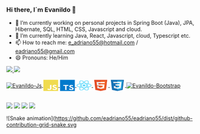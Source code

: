 ### Hi there, I´m Evanildo 👋

- 🔭 I’m currently working on personal projects in Spring Boot (Java), JPA, Hibernate, SQL, HTML, CSS, Javascript and cloud.
- 🌱 I’m currently learning Java, React, Javascript, cloud, Typescript etc.
- 📫 How to reach me: e_adriano55@hotmail.com / eadriano55@gmail.com
- 😄 Pronouns: He/Him

<div>
  <a href="https://github.com/eadriano55">
  <img height="180em" src="https://github-readme-stats.vercel.app/api?username=eadriano55&show_icons=true&theme=dracula&include_all_commits=true&count_private=true"/>
  <img height="180em" src="https://github-readme-stats.vercel.app/api/top-langs/?username=eadriano55&layout=compact&langs_count=7&theme=dracula"/>
</div>
<div style="display: inline_block"><br>
  <img align="center" alt="Evanildo-Js" height="30" width="40" src="https://cdn.jsdelivr.net/gh/devicons/devicon/icons/java/java-original-wordmark.svg">
  <img align="center" alt="Evanildo-Js" height="30" width="40" src="https://raw.githubusercontent.com/devicons/devicon/master/icons/javascript/javascript-plain.svg">
  <img align="center" alt="Evanildo-Ts" height="30" width="40" src="https://raw.githubusercontent.com/devicons/devicon/master/icons/typescript/typescript-plain.svg">
  <img align="center" alt="Evanildo-React" height="30" width="40" src="https://raw.githubusercontent.com/devicons/devicon/master/icons/react/react-original.svg">
  <img align="center" alt="Evanildo-HTML" height="30" width="40" src="https://raw.githubusercontent.com/devicons/devicon/master/icons/html5/html5-original.svg">
  <img align="center" alt="Evanildo-CSS" height="30" width="40" src="https://raw.githubusercontent.com/devicons/devicon/master/icons/css3/css3-original.svg">
  <img align="center" alt="Evanildo-Bootstrap" height="30" width="40" src="https://cdn.jsdelivr.net/gh/devicons/devicon/icons/bootstrap/bootstrap-plain-wordmark.svg" >
</div>
  
 ##
<div> 
   <a href="https://www.instagram.com/eadriano555/" target="_blank"><img src="https://img.shields.io/badge/-Instagram-%23E4405F?style=for-the-badge&logo=instagram&logoColor=white" target="_blank"></a>
 	 <a href="https://discord.com/channels/@eadriano55" target="_blank"><img src="https://img.shields.io/badge/Discord-7289DA?style=for-the-badge&logo=discord&logoColor=white" target="_blank"></a> 
  <a href = "mailto:eadriano55@gmail.com"><img src= "https://img.shields.io/badge/Gmail-D14836?style=for-the-badge&logo=gmail&logoColor=white" target="_blank"></a>
  <a href="https://www.linkedin.com/in/evanildo-oliveira-b22ba916a/" target="_blank"><img src="https://img.shields.io/badge/-LinkedIn-%230077B5?style=for-the-badge&logo=linkedin&logoColor=white" target="_blank"></a> 
 
  ![Snake animation](https://github.com/eadriano55/eadriano55/dist/github-contribution-grid-snake.svg
 
</div>
